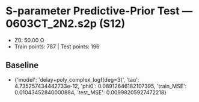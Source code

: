 # S-parameter Predictive-Prior Test — 0603CT_2N2.s2p (S12)
- Z0: 50.00 Ω
- Train points: 787  |  Test points: 196

## Baseline
- {'model': 'delay+poly_complex_logf(deg=3)', 'tau': 4.735257434442733e-12, 'phi0': 0.08912646182107395, 'train_MSE': 0.01043452840000884, 'test_MSE': 0.00998205927472218}